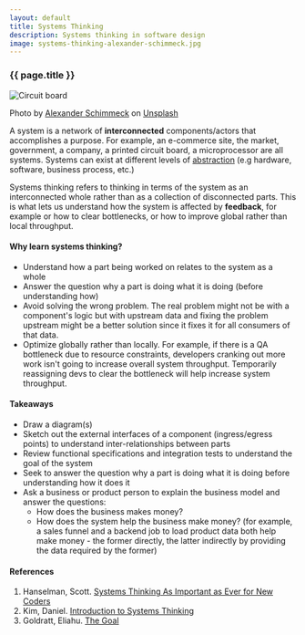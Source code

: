 ```yaml
---
layout: default
title: Systems Thinking
description: Systems thinking in software design 
image: systems-thinking-alexander-schimmeck.jpg
---
```

### {{ page.title }}

![Circuit board](../../../img/systems-thinking-alexander-schimmeck.jpg)

<span class="credit">Photo by <a href="https://unsplash.com/@alschim?utm_source=unsplash&amp;utm_medium=referral&amp;utm_content=creditCopyText">Alexander Schimmeck</a> on <a href="https://unsplash.com/s/photos/printed-circuit-board?utm_source=unsplash&amp;utm_medium=referral&amp;utm_content=creditCopyText">Unsplash</a></span>


A system is a network of __interconnected__ components/actors that accomplishes a purpose.
For example, an e-commerce site, the market, government, a company, a printed circuit board, a microprocessor are all systems. Systems can exist at different levels of [abstraction](../abstraction) (e.g hardware, software, business process, etc.)

Systems thinking refers to thinking in terms of the system as an interconnected whole rather than as a collection of disconnected parts.
This is what lets us understand how the system is affected by **feedback**, for example or how to clear bottlenecks, or how to improve global rather than local throughput. 

#### Why learn systems thinking?
- Understand how a part being worked on relates to the system as a whole
- Answer the question why a part is doing what it is doing (before understanding how)
- Avoid solving the wrong problem. The real problem might not be with a component's logic but with upstream data and fixing the problem upstream might be a better solution since it fixes it for all consumers of that data. 
- Optimize globally rather than locally. For example, if there is a QA bottleneck due to resource constraints, developers cranking out more work isn't going to increase overall system throughput. Temporarily reassigning devs to clear the bottleneck will help increase system throughput.

#### Takeaways
- Draw a diagram(s)
- Sketch out the external interfaces of a component (ingress/egress points) to understand inter-relationships between parts
- Review functional specifications and integration tests to understand the goal of the system
- Seek to answer the question why a part is doing what it is doing before understanding how it does it
- Ask a business or product person to explain the business model and answer the questions:
    - How does the business makes money?
    - How does the system help the business make money? (for example, a sales funnel and a backend job to load product data both help make money - the former directly, the latter indirectly by providing the data required by the former)

#### References
1. Hanselman, Scott. [Systems Thinking As Important as Ever for New Coders](https://www.hanselman.com/blog/systems-thinking-as-important-as-ever-for-new-coders)
2. Kim, Daniel. [Introduction to Systems Thinking](https://thesystemsthinker.com/introduction-to-systems-thinking/)
3. Goldratt, Eliahu. [The Goal](https://www.amazon.com/Goal-Process-Ongoing-Improvement/dp/0884271951)
